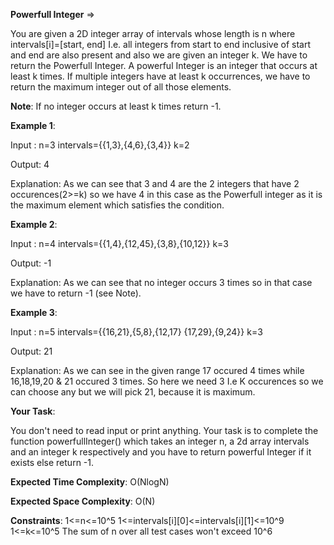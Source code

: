 **Powerfull Integer** =>

You are given a 2D integer array of intervals whose length is n where intervals[i]=[start, end] I.e. all integers from start to end inclusive of start and end are also present and also we are given an integer k. We have to return the Powerfull Integer. A powerful Integer is an integer that occurs at least k times. If multiple integers have at least k occurrences, we have to return the maximum integer out of all those elements.

**Note**: If no integer occurs at least k times return -1.

**Example 1**:

Input : n=3 intervals={{1,3},{4,6},{3,4}} k=2 

Output: 4 

Explanation: As we can see that 3 and 4 are the 2 integers that have 2 occurences(2>=k) so we have 4 in this case as the Powerfull integer as it is the maximum element which satisfies the condition. 

**Example 2**:

Input : n=4 intervals={{1,4},{12,45},{3,8},{10,12}} k=3 

Output: -1 

Explanation: As we can see that no integer occurs 3 times so in that case we have to return -1 (see Note). 

**Example 3**:

Input : n=5 intervals={{16,21},{5,8},{12,17} {17,29},{9,24}} k=3 

Output: 21 

Explanation: As we can see in the given range 17 occured 4 times while 16,18,19,20 & 21 occured 3 times. So here we need 3 I.e K occurences so we can choose any but we will pick 21, because it is maximum. 

**Your Task**: 

You don't need to read input or print anything. Your task is to complete the function powerfullInteger() which takes an integer n, a 2d array intervals and an integer k respectively and you have to return powerful Integer if it exists else return -1.

**Expected Time Complexity**: O(NlogN) 

**Expected Space Complexity**: O(N)

**Constraints**: 1<=n<=10^5 1<=intervals[i][0]<=intervals[i][1]<=10^9 1<=k<=10^5 The sum of n over all test cases won't exceed 10^6